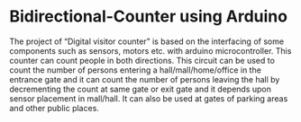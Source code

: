 # Bidirectional-Counter using Arduino
The project of “Digital visitor counter” is based on the interfacing of some components such as sensors, motors etc. with arduino microcontroller. This counter can count people in both directions. This circuit can be used to count the number of persons entering a hall/mall/home/office in the entrance gate and it can count the number of persons leaving the hall by decrementing the count at same gate or exit gate and it depends upon sensor placement in mall/hall. It can also be used at gates of parking areas and other public places.

